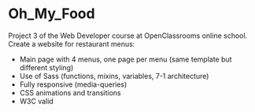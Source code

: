 # Oh_My_Food

Project 3 of the Web Developer course at OpenClassrooms online school.
Create a website for restaurant menus:
- Main page with 4 menus, one page per menu (same template but different styling)
- Use of Sass (functions, mixins, variables, 7-1 architecture)
- Fully responsive (media-queries)
- CSS animations and transitions
- W3C valid
